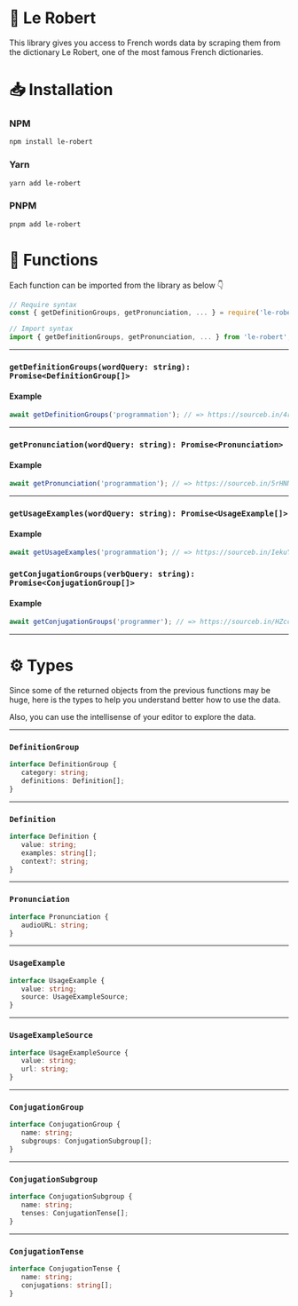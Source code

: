 # 📕 Le Robert
This library gives you access to French words data by scraping them from the dictionary Le Robert, one of the most famous French dictionaries.

# 📥 Installation
### NPM
```bash
npm install le-robert
```
### Yarn
```bash
yarn add le-robert
```
### PNPM
```bash
pnpm add le-robert
```

# 🔧 Functions
Each function can be imported from the library as below 👇
```js
// Require syntax
const { getDefinitionGroups, getPronunciation, ... } = require('le-robert');

// Import syntax
import { getDefinitionGroups, getPronunciation, ... } from 'le-robert';
```

---

### `getDefinitionGroups(wordQuery: string): Promise<DefinitionGroup[]>`
#### Example
```js
await getDefinitionGroups('programmation'); // => https://sourceb.in/4rSVNnS0rQ
```

---

### `getPronunciation(wordQuery: string): Promise<Pronunciation>`
#### Example
```js
await getPronunciation('programmation'); // => https://sourceb.in/5rHNNIWFZD
```

---

### `getUsageExamples(wordQuery: string): Promise<UsageExample[]>`
#### Example
```js
await getUsageExamples('programmation'); // => https://sourceb.in/IekuY8L8Jp
```

### `getConjugationGroups(verbQuery: string): Promise<ConjugationGroup[]>`
#### Example
```js
await getConjugationGroups('programmer'); // => https://sourceb.in/HZccVYUGzJ
```

---

# ⚙️ Types
Since some of the returned objects from the previous functions may be huge, here is the types to help you understand better how to use the data.

Also, you can use the intellisense of your editor to explore the data.

---

### `DefinitionGroup`
```ts
interface DefinitionGroup {
   category: string;
   definitions: Definition[];
}
```

---

### `Definition`
```ts
interface Definition {
   value: string;
   examples: string[];
   context?: string;
}
```

---

### `Pronunciation`
```ts
interface Pronunciation {
   audioURL: string;
}
```

---

### `UsageExample`
```ts
interface UsageExample {
   value: string;
   source: UsageExampleSource;
}
```

---

### `UsageExampleSource`
```ts
interface UsageExampleSource {
   value: string;
   url: string;
}
```

---

### `ConjugationGroup`
```ts
interface ConjugationGroup {
   name: string;
   subgroups: ConjugationSubgroup[];
}
```

---

### `ConjugationSubgroup`
```ts
interface ConjugationSubgroup {
   name: string;
   tenses: ConjugationTense[];
}
```

---

### `ConjugationTense`
```ts
interface ConjugationTense {
   name: string;
   conjugations: string[];
}
```
